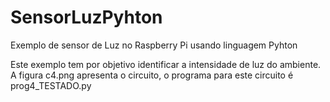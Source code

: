 # SensorLuzPyhton
Exemplo de sensor de Luz no Raspberry Pi usando linguagem Pyhton

Este exemplo tem por objetivo identificar a intensidade de luz do ambiente. A figura c4.png apresenta
o circuito, o programa para este circuito é prog4_TESTADO.py
